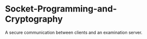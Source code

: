 # Socket-Programming-and-Cryptography
A secure communication between clients and an examination server.
